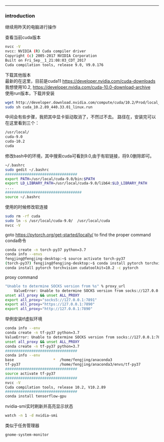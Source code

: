 ****

### introduction
继续用昨天的电脑进行操作

查看当前cuda版本
```sh
nvcc -V
nvcc: NVIDIA (R) Cuda compiler driver
Copyright (c) 2005-2017 NVIDIA Corporation
Built on Fri_Sep__1_21:08:03_CDT_2017
Cuda compilation tools, release 9.0, V9.0.176
```
下载其他版本  
最新的在这里，目前是cuda11 <https://developer.nvidia.com/cuda-downloads>  
我想使用10.2, <https://developer.nvidia.com/cuda-10.0-download-archive>  
使用run版本，下载并安装   
```sh
wget http://developer.download.nvidia.com/compute/cuda/10.2/Prod/local_installers/cuda_10.2.89_440.33.01_linux.run
sudo sh cuda_10.2.89_440.33.01_linux.run
```
中间会有些步骤，我把其中显卡驱动取消了，不然过不去。
路径在，安装完可以在这里看到三个：
```sh
/usr/local/
cuda-9.0 
cuda-10.2
cuda
```
修改bash中的环境，其中搜索cuda可看到9.0,由于有软链接，将9.0删除即可。          
```sh
~/.bashrc
sudo gedit ~/.bashrc
#################################
export PATH=/usr/local/cuda-9.0/bin:$PATH
export LD_LIBRARY_PATH=/usr/local/cuda-9.0/lib64:$LD_LIBRARY_PATH
....
###################################
source ~/.bashrc
```

使用的时候修改软连接
```sh
sudo rm -rf cuda
sudo ln -s /usr/local/cuda-9.0/  /usr/local/cuda
nvcc -V
```

goto <https://pytorch.org/get-started/locally/> to find the proper command  
conda命令  
```sh
conda create -n torch-py37 python=3.7
conda info --envs
fengjing@fengjing-desktop:~$ source activate torch-py37
(torch-py37) fengjing@fengjing-desktop:~$ conda install pytorch torchvision cudatoolkit=9.0 -c pytorch
conda install pytorch torchvision cudatoolkit=10.2 -c pytorch

```


proxy command  
```sh
"Unable to determine SOCKS version from %s" % proxy_url
    ValueError: Unable to determine SOCKS version from socks://127.0.0.1:7891/
unset all_proxy && unset ALL_PROXY
export all_proxy="socks5://127.0.0.1:7891"
export all_proxy="https://127.0.0.1:7890"
export all_proxy="http://127.0.0.1:7890"
```

举例安装tf虚拟环境
```sh
conda info --env
conda create -n tf-py37 python=3.7
ValueError: Unable to determine SOCKS version from socks://127.0.0.1:7891/
unset all_proxy && unset ALL_PROXY
conda create -n tf-py37 python=3.7
#################################
conda info --env
base                  *  /home/fengjing/anaconda3
tf-py37                  /home/fengjing/anaconda3/envs/tf-py37
#################################
source activate tf-py37
#################################
nvcc -V
Cuda compilation tools, release 10.2, V10.2.89
#################################
conda install tensorflow-gpu
```

nvidia-smi实时刷新并高亮显示状态
```sh
watch -n 1 -d nvidia-smi
```


类似于任务管理器
```sh
gnome-system-monitor
```

